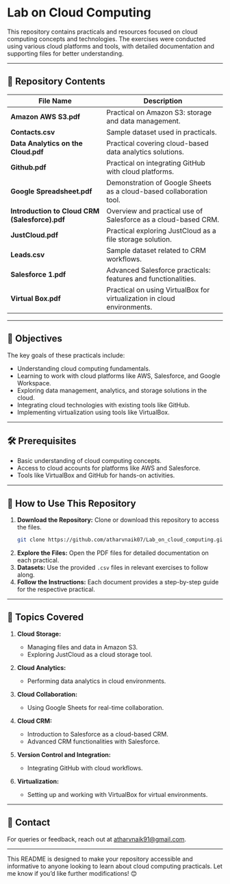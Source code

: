 
# Lab on Cloud Computing

This repository contains practicals and resources focused on cloud computing concepts and technologies. The exercises were conducted using various cloud platforms and tools, with detailed documentation and supporting files for better understanding.

---

## 📂 Repository Contents

| File Name                           | Description                                                                 |
|-------------------------------------|-----------------------------------------------------------------------------|
| **Amazon AWS S3.pdf**               | Practical on Amazon S3: storage and data management.                        |
| **Contacts.csv**                    | Sample dataset used in practicals.                                          |
| **Data Analytics on the Cloud.pdf** | Practical covering cloud-based data analytics solutions.                    |
| **Github.pdf**                      | Practical on integrating GitHub with cloud platforms.                       |
| **Google Spreadsheet.pdf**          | Demonstration of Google Sheets as a cloud-based collaboration tool.         |
| **Introduction to Cloud CRM (Salesforce).pdf** | Overview and practical use of Salesforce as a cloud-based CRM.              |
| **JustCloud.pdf**                   | Practical exploring JustCloud as a file storage solution.                   |
| **Leads.csv**                       | Sample dataset related to CRM workflows.                                    |
| **Salesforce 1.pdf**                | Advanced Salesforce practicals: features and functionalities.               |
| **Virtual Box.pdf**                 | Practical on using VirtualBox for virtualization in cloud environments.     |

---

## 🎯 Objectives

The key goals of these practicals include:
- Understanding cloud computing fundamentals.
- Learning to work with cloud platforms like AWS, Salesforce, and Google Workspace.
- Exploring data management, analytics, and storage solutions in the cloud.
- Integrating cloud technologies with existing tools like GitHub.
- Implementing virtualization using tools like VirtualBox.

---

## 🛠 Prerequisites

- Basic understanding of cloud computing concepts.
- Access to cloud accounts for platforms like AWS and Salesforce.
- Tools like VirtualBox and GitHub for hands-on activities.

---

## 🚀 How to Use This Repository

1. **Download the Repository:** Clone or download this repository to access the files.
   ```bash
   git clone https://github.com/atharvnaik07/Lab_on_cloud_computing.git
   ```
2. **Explore the Files:** Open the PDF files for detailed documentation on each practical.
3. **Datasets:** Use the provided `.csv` files in relevant exercises to follow along.
4. **Follow the Instructions:** Each document provides a step-by-step guide for the respective practical.

---

## 📖 Topics Covered

1. **Cloud Storage:**
   - Managing files and data in Amazon S3.
   - Exploring JustCloud as a cloud storage tool.

2. **Cloud Analytics:**
   - Performing data analytics in cloud environments.

3. **Cloud Collaboration:**
   - Using Google Sheets for real-time collaboration.

4. **Cloud CRM:**
   - Introduction to Salesforce as a cloud-based CRM.
   - Advanced CRM functionalities with Salesforce.

5. **Version Control and Integration:**
   - Integrating GitHub with cloud workflows.

6. **Virtualization:**
   - Setting up and working with VirtualBox for virtual environments.

---

## 📧 Contact

For queries or feedback, reach out at [atharvnaik91@gmail.com](mailto:atharvnaik91@gmail.com). 

---

This README is designed to make your repository accessible and informative to anyone looking to learn about cloud computing practicals. Let me know if you’d like further modifications! 😊
